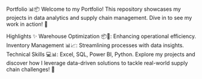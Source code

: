 
Portfolio 📊📦
Welcome to my Portfolio! This repository showcases my projects in data analytics and supply chain management. Dive in to see my work in action! 🚀

Highlights ✨
Warehouse Optimization 📦🔧: Enhancing operational efficiency.
Inventory Management 📊📈: Streamlining processes with data insights.
Technical Skills 💻📊: Excel, SQL, Power BI, Python.
Explore my projects and discover how I leverage data-driven solutions to tackle real-world supply chain challenges! 🌟
